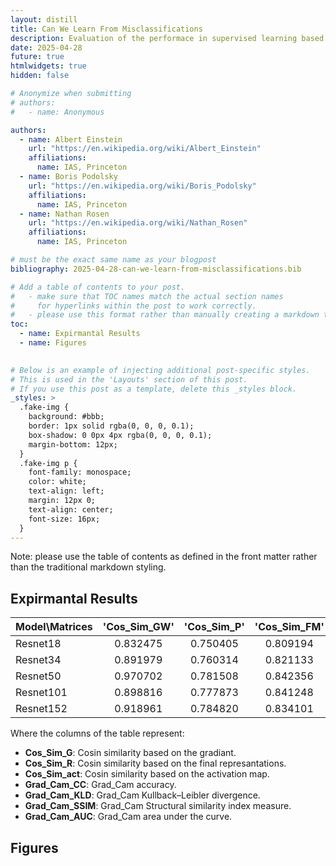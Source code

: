```yaml
---
layout: distill
title: Can We Learn From Misclassifications
description: Evaluation of the performace in supervised learning based on common methods, such as the final activation map or the final represantations, is not sparse. We introduce and a novel evaluation based on the gradients of the model. We establish a robust connection
date: 2025-04-28
future: true
htmlwidgets: true
hidden: false

# Anonymize when submitting
# authors:
#   - name: Anonymous

authors:
  - name: Albert Einstein
    url: "https://en.wikipedia.org/wiki/Albert_Einstein"
    affiliations:
      name: IAS, Princeton
  - name: Boris Podolsky
    url: "https://en.wikipedia.org/wiki/Boris_Podolsky"
    affiliations:
      name: IAS, Princeton
  - name: Nathan Rosen
    url: "https://en.wikipedia.org/wiki/Nathan_Rosen"
    affiliations:
      name: IAS, Princeton

# must be the exact same name as your blogpost
bibliography: 2025-04-28-can-we-learn-from-misclassifications.bib  

# Add a table of contents to your post.
#   - make sure that TOC names match the actual section names
#     for hyperlinks within the post to work correctly. 
#   - please use this format rather than manually creating a markdown table of contents.
toc:
  - name: Expirmantal Results
  - name: Figures
   

# Below is an example of injecting additional post-specific styles.
# This is used in the 'Layouts' section of this post.
# If you use this post as a template, delete this _styles block.
_styles: >
  .fake-img {
    background: #bbb;
    border: 1px solid rgba(0, 0, 0, 0.1);
    box-shadow: 0 0px 4px rgba(0, 0, 0, 0.1);
    margin-bottom: 12px;
  }
  .fake-img p {
    font-family: monospace;
    color: white;
    text-align: left;
    margin: 12px 0;
    text-align: center;
    font-size: 16px;
  }
---
```


Note: please use the table of contents as defined in the front matter rather than the traditional markdown styling.



## Expirmantal Results 

| Model\Matrices | 'Cos_Sim_GW'  | 'Cos_Sim_P'   | 'Cos_Sim_FM'  | 'Grad_Cam_CC' | 'Grad_Cam_KLD'|'Grad_Cam_SSIM'| 'Grad_Cam_AUC'|
| -------------- |:-------------:|:-------------:|:-------------:|:-------------:|:-------------:|:-------------:|:-------------:|
| Resnet18       | 0.832475      | 0.750405      | 0.809194      | 0.514107      | 0.546371      | 0.640893      | 0.473252      |
| Resnet34       | 0.891979      | 0.760314      | 0.821133      | 0.547336      | 0.303619      | 0.717424      | 0.482986      |
| Resnet50       | 0.970702      | 0.781508      | 0.842356      | 0.387207      | 0.845985      | 0.534813      | 0.441505      |
| Resnet101      | 0.898816      | 0.777873      | 0.841248      | 0.451866      | 0.607102      | 0.587721      | 0.471974      |
| Resnet152      | 0.918961      | 0.784820      | 0.834101      | 0.513276      | 0.560512      | 0.600739      | 0.498934      |



Where the columns of the table represent: 

- **Cos_Sim_G**: Cosin similarity based on the gradiant.
- **Cos_Sim_R**: Cosin similarity based on the final represantations.
- **Cos_Sim_act**: Cosin similarity based on the activation map.
- **Grad_Cam_CC**: Grad_Cam accuracy.
- **Grad_Cam_KLD**: Grad_Cam Kullback–Leibler divergence.
- **Grad_Cam_SSIM**: Grad_Cam Structural similarity index measure.
- **Grad_Cam_AUC**: Grad_Cam area under the curve.


## Figures

